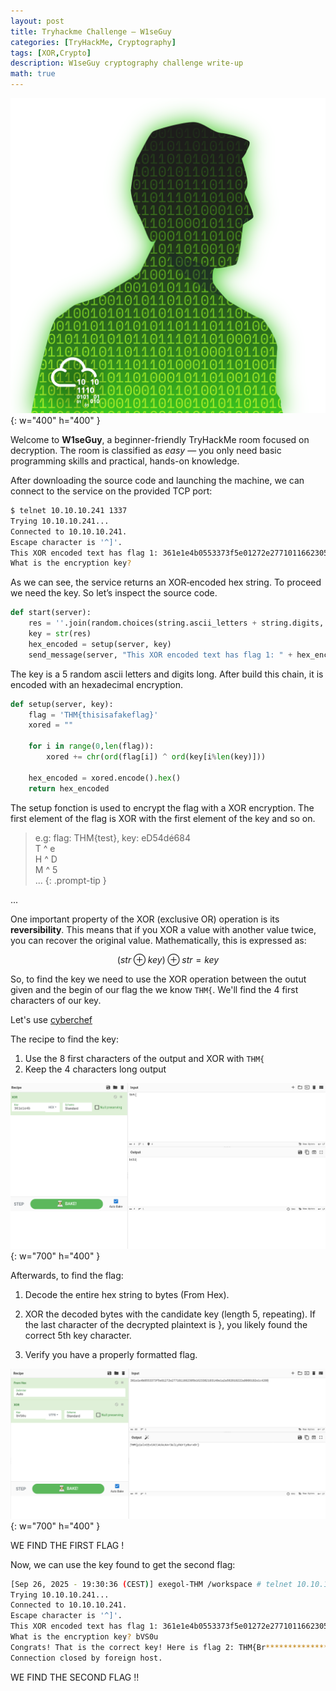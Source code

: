 ```yaml
---
layout: post
title: Tryhackme Challenge — W1seGuy
categories: [TryHackMe, Cryptography]
tags: [XOR,Crypto]
description: W1seGuy cryptography challenge write-up
math: true
---
```


![Logo](/assets/img/posts/2025-09-26-tryhackme-room-w1seguy/logo.png){: w="400" h="400" }

Welcome to **W1seGuy**, a beginner-friendly TryHackMe room focused on decryption. The room is classified as *easy* — you only need basic programming skills and practical, hands-on knowledge.

After downloading the source code and launching the machine, we can connect to the service on the provided TCP port:

```bash
$ telnet 10.10.10.241 1337
Trying 10.10.10.241...
Connected to 10.10.10.241.
Escape character is '^]'.
This XOR encoded text has flag 1: 361e1e4b0553373f5e01272e2771011662305b1623382103140e1a2a582010222a0000102e1c4208
What is the encryption key?

```
As we can see, the service returns an XOR‑encoded hex string. To proceed we need the key.
So let’s inspect the source code.

```python
def start(server):
    res = ''.join(random.choices(string.ascii_letters + string.digits, k=5))
    key = str(res)
    hex_encoded = setup(server, key)
    send_message(server, "This XOR encoded text has flag 1: " + hex_encoded + "\n")
```
The key is a 5 random ascii letters and digits long. After build this chain, it is encoded with an hexadecimal encryption.

```python
def setup(server, key):
    flag = 'THM{thisisafakeflag}' 
    xored = ""

    for i in range(0,len(flag)):
        xored += chr(ord(flag[i]) ^ ord(key[i%len(key)]))

    hex_encoded = xored.encode().hex()
    return hex_encoded
```

The setup fonction is used to encrypt the flag with a XOR encryption. The first element of the flag is XOR with the first element of the key and so on.
> e.g: flag: THM{test}, key: eD54dé684 \
> T ^ e \
>H ^ D \
>M ^ 5 \
> ...
{: .prompt-tip }

...

One important property of the XOR (exclusive OR) operation is its **reversibility**. This means that if you XOR a value with another value twice, you can recover the original value. Mathematically, this is expressed as:

$$
(str \oplus key) \oplus str = key
$$

So, to find the key we need to use the XOR operation between the outut given and the begin of our flag the we know `THM{`.
We'll find the 4 first characters of our key.

Let's use [cyberchef](https://cyberchef.org/)

The recipe to find the key: 
1. Use the 8 first characters of the output and XOR with `THM{`
2. Keep the 4 characters long output

![Logo](/assets/img/posts/2025-09-26-tryhackme-room-w1seguy/cyberchef1.png){: w="700" h="400" }

Afterwards, to find the flag: 

1. Decode the entire hex string to bytes (From Hex).

2. XOR the decoded bytes with the candidate key (length 5, repeating). If the last character of the decrypted plaintext is }, you likely found the correct 5th key character.

3. Verify you have a properly formatted flag.

![Logo](/assets/img/posts/2025-09-26-tryhackme-room-w1seguy/cyberchef2.png){: w="700" h="400" }

WE FIND THE FIRST FLAG ! 

Now, we can use the key found to get the second flag: 

```bash
[Sep 26, 2025 - 19:30:36 (CEST)] exegol-THM /workspace # telnet 10.10.10.241 1337             
Trying 10.10.10.241...
Connected to 10.10.10.241.
Escape character is '^]'.
This XOR encoded text has flag 1: 361e1e4b0553373f5e01272e2771011662305b1623382103140e1a2a582010222a0000102e1c4208
What is the encryption key? bVS0u
Congrats! That is the correct key! Here is flag 2: THM{Br***********************_nO?}
Connection closed by foreign host.
```

WE FIND THE SECOND FLAG !!